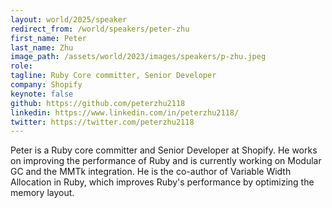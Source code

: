 ```yaml
---
layout: world/2025/speaker
redirect_from: /world/speakers/peter-zhu
first_name: Peter
last_name: Zhu
image_path: /assets/world/2023/images/speakers/p-zhu.jpeg
role:
tagline: Ruby Core committer, Senior Developer
company: Shopify
keynote: false
github: https://github.com/peterzhu2118
linkedin: https://www.linkedin.com/in/peterzhu2118/
twitter: https://twitter.com/peterzhu2118
---
```


Peter is a Ruby core committer and Senior Developer at Shopify. He works on improving the performance of Ruby and is currently working on Modular GC and the MMTk integration. He is the co-author of Variable Width Allocation in Ruby, which improves Ruby's performance by optimizing the memory layout.
